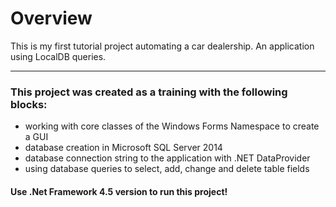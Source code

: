 # Overview
This is my first tutorial project automating a car dealership. An application using LocalDB queries.
___
### This project was created as a training with the following blocks:
+ working with core classes of the Windows Forms Namespace to create a GUI
+ database creation in Microsoft SQL Server 2014
+ database connection string to the application with .NET DataProvider
+ using database queries to select, add, change and delete table fields

#### Use .Net Framework 4.5 version to run this project! 
